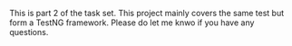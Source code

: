 This is part 2 of the task set. This project mainly covers the same test but form a TestNG framework.
Please do let me knwo if you have any questions.
